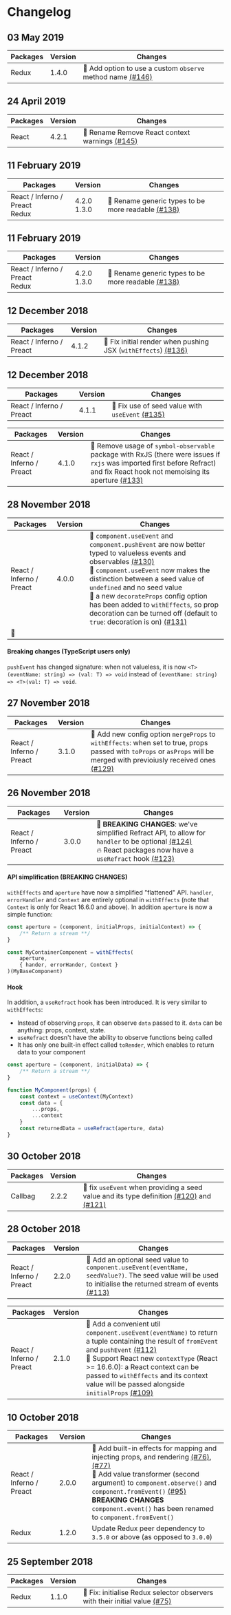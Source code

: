 <!-- prettier-ignore-start -->
# Changelog

## 03 May 2019

| Packages | Version | Changes |
| --- | --- | --- |
| Redux | 1.4.0 | :rocket: Add option to use a custom `observe` method name [(#146)](https://github.com/fanduel-oss/refract/pull/146) |

## 24 April 2019

| Packages | Version | Changes |
| --- | --- | --- |
| React | 4.2.1 | :bug: Rename Remove React context warnings [(#145)](https://github.com/fanduel-oss/refract/pull/145) |

## 11 February 2019

| Packages | Version | Changes |
| --- | --- | --- |
| React / Inferno / Preact<br>Redux | 4.2.0<br>1.3.0 | :rocket: Rename generic types to be more readable [(#138)](https://github.com/fanduel-oss/refract/pull/138) |

## 11 February 2019

| Packages | Version | Changes |
| --- | --- | --- |
| React / Inferno / Preact<br>Redux | 4.2.0<br>1.3.0 | :rocket: Rename generic types to be more readable [(#138)](https://github.com/fanduel-oss/refract/pull/138) |

## 12 December 2018

| Packages | Version | Changes |
| --- | --- | --- |
| React / Inferno / Preact | 4.1.2 | :bug: Fix initial render when pushing JSX (`withEffects`) [(#136)](https://github.com/fanduel-oss/refract/pull/136) |

## 12 December 2018

| Packages | Version | Changes |
| --- | --- | --- |
| React / Inferno / Preact | 4.1.1 | :bug: Fix use of seed value with `useEvent` [(#135)](https://github.com/fanduel-oss/refract/pull/135)  |

| Packages | Version | Changes |
| --- | --- | --- |
| React / Inferno / Preact | 4.1.0 | :bug: Remove usage of `symbol-observable` package with RxJS (there were issues if `rxjs` was imported first before Refract) and fix React hook not memoising its aperture [(#133)](https://github.com/fanduel-oss/refract/pull/133)  |

## 28 November 2018

| Packages | Version | Changes |
| --- | --- | --- |
| React / Inferno / Preact | 4.0.0 | :rocket: `component.useEvent` and `component.pushEvent` are now better typed to valueless events and observables [(#130)](https://github.com/fanduel-oss/refract/pull/130)<br>:bug: `component.useEvent` now makes the distinction between a seed value of `undefined` and no seed value<br>:rocket: a new `decorateProps` config option has been added to `withEffects`, so prop decoration can be turned off (default to `true`: decoration is on) [(#131)](https://github.com/fanduel-oss/refract/pull/131)
:rocket:  |

#### Breaking changes (TypeScript users only)

`pushEvent` has changed signature: when not valueless, it is now `<T>(eventName: string) => (val: T) => void` instead of `(eventName: string) => <T>(val: T) => void`.

## 27 November 2018

| Packages | Version | Changes |
| --- | --- | --- |
| React / Inferno / Preact | 3.1.0 | :rocket: Add new config option `mergeProps` to `withEffects`: when set to true, props passed with `toProps` or `asProps` will be merged with previoiusly received ones [(#129)](https://github.com/fanduel-oss/refract/pull/129) |

## 26 November 2018

| Packages | Version | Changes |
| --- | --- | --- |
| React / Inferno / Preact | 3.0.0 | :rocket: **BREAKING CHANGES**: we've simplified Refract API, to allow for `handler` to be optional [(#124)](https://github.com/fanduel-oss/refract/pull/124)<br>:fire: React packages now have a `useRefract` hook [(#123)](https://github.com/fanduel-oss/refract/pull/123) |

#### API simplification (BREAKING CHANGES)

`withEffects` and `aperture` have now a simplified "flattened" API. `handler`, `errorHandler` and `Context` are entirely optional in `withEffects` (note that `Context` is only for React 16.6.0 and above). In addition `aperture` is now a simple function:

```js
const aperture = (component, initialProps, initialContext) => {
    /** Return a stream **/
}

const MyContainerComponent = withEffects(
    aperture,
    { hander, errorHander, Context }
)(MyBaseComponent)
```

#### Hook

In addition, a `useRefract` hook has been introduced. It is very similar to `withEffects`:
- Instead of observing `props`, it can observe `data` passed to it. `data` can be anything: props, context, state.
- `useRefract` doesn't have the ability to observe functions being called
- It has only one built-in effect called `toRender`, which enables to return data to your component

```js
const aperture = (component, initialData) => {
    /** Return a stream **/
}

function MyComponent(props) {
    const context = useContext(MyContext)
    const data = {
        ...props,
        ...context
    }
    const returnedData = useRefract(aperture, data)
}
```


## 30 October 2018

| Packages | Version | Changes |
| --- | --- | --- |
| Callbag | 2.2.2 | :bug: fix `useEvent` when providing a seed value and its type definition [(#120)](https://github.com/fanduel-oss/refract/pull/120) and [(#121)](https://github.com/fanduel-oss/refract/pull/121) |

## 28 October 2018

| Packages | Version | Changes |
| --- | --- | --- |
| React / Inferno / Preact | 2.2.0 | :rocket: Add an optional seed value to `component.useEvent(eventName, seedValue?)`. The seed value will be used to initialise the returned stream of events [(#113)](https://github.com/fanduel-oss/refract/pull/113) |

| Packages | Version | Changes |
| --- | --- | --- |
| React / Inferno / Preact | 2.1.0 | :rocket: Add a convenient util `component.useEvent(eventName)` to return a tuple containing the result of `fromEvent` and `pushEvent` [(#112)](https://github.com/fanduel-oss/refract/pull/112)<br>:rocket: Support React new `contextType` (React >= 16.6.0): a React context can be passed to `withEffects` and its context value will be passed alongside `initialProps` [(#109)](https://github.com/fanduel-oss/refract/pull/109) |

## 10 October 2018

| Packages | Version | Changes |
| --- | --- | --- |
| React / Inferno / Preact | 2.0.0 | :rocket: Add built-in effects for mapping and injecting props, and rendering [(#76)](https://github.com/fanduel-oss/refract/pull/76), [(#77)](https://github.com/fanduel-oss/refract/pull/77)<br>:rocket: Add value transformer (second argument) to `component.observe()` and `component.fromEvent()` [(#95)](https://github.com/fanduel-oss/refract/pull/95)<br>**BREAKING CHANGES** `component.event()` has been renamed to `component.fromEvent()` |
| Redux | 1.2.0 | Update Redux peer dependency to `3.5.0` or above (as opposed to `3.0.0`) |

## 25 September 2018

| Packages | Version | Changes |
| --- | --- | --- |
| Redux | 1.1.0 | :bug: Fix: initialise Redux selector observers with their initial value [(#75)](https://github.com/fanduel-oss/refract/pull/75) |
<!-- prettier-ignore-end -->
